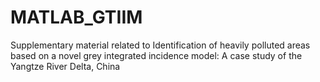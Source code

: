 # MATLAB_GTIIM  
Supplementary material related to
Identification of heavily polluted areas based on a novel grey integrated incidence model: A case study of the Yangtze River Delta, China
